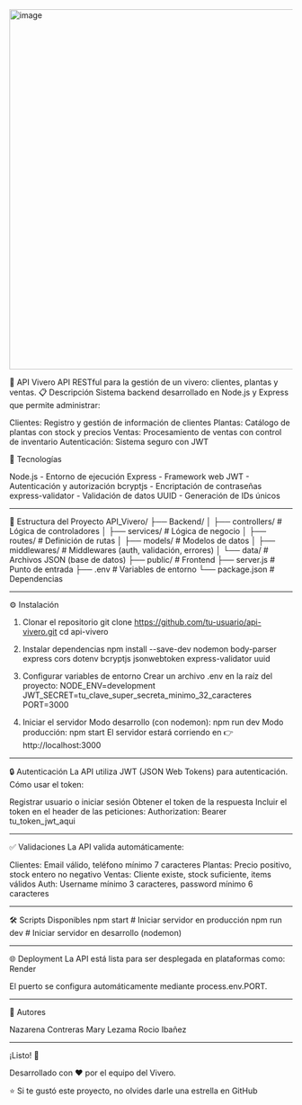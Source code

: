 <img width="1160" height="641" alt="image" src="https://github.com/user-attachments/assets/26766639-ce7d-4a4b-83df-f86a807ddc95" />


🌱 API Vivero
API RESTful para la gestión de un vivero: clientes, plantas y ventas.
📋 Descripción
Sistema backend desarrollado en Node.js y Express que permite administrar:

Clientes: Registro y gestión de información de clientes
Plantas: Catálogo de plantas con stock y precios
Ventas: Procesamiento de ventas con control de inventario
Autenticación: Sistema seguro con JWT

🚀 Tecnologías

Node.js - Entorno de ejecución
Express - Framework web
JWT - Autenticación y autorización
bcryptjs - Encriptación de contraseñas
express-validator - Validación de datos
UUID - Generación de IDs únicos

---
📁 Estructura del Proyecto
API_Vivero/
├── Backend/
│   ├── controllers/     # Lógica de controladores
│   ├── services/        # Lógica de negocio
│   ├── routes/          # Definición de rutas
│   ├── models/          # Modelos de datos
│   ├── middlewares/     # Middlewares (auth, validación, errores)
│   └── data/            # Archivos JSON (base de datos)
├── public/              # Frontend
├── server.js            # Punto de entrada
├── .env                 # Variables de entorno
└── package.json         # Dependencias

---
⚙️ Instalación
1. Clonar el repositorio
git clone https://github.com/tu-usuario/api-vivero.git
cd api-vivero

2. Instalar dependencias
npm install --save-dev nodemon body-parser
express 
cors 
dotenv 
bcryptjs 
jsonwebtoken 
express-validator 
uuid

3. Configurar variables de entorno
Crear un archivo .env en la raíz del proyecto:
NODE_ENV=development
JWT_SECRET=tu_clave_super_secreta_minimo_32_caracteres
PORT=3000

4. Iniciar el servidor
Modo desarrollo (con nodemon):
npm run dev
Modo producción:
npm start
El servidor estará corriendo en 👉 http://localhost:3000

---

🔒 Autenticación
La API utiliza JWT (JSON Web Tokens) para autenticación.
Cómo usar el token:

Registrar usuario o iniciar sesión
Obtener el token de la respuesta
Incluir el token en el header de las peticiones:
Authorization: Bearer tu_token_jwt_aqui

--- 

✅ Validaciones
La API valida automáticamente:

Clientes: Email válido, teléfono mínimo 7 caracteres
Plantas: Precio positivo, stock entero no negativo
Ventas: Cliente existe, stock suficiente, items válidos
Auth: Username mínimo 3 caracteres, password mínimo 6 caracteres

---

🛠️ Scripts Disponibles
npm start        # Iniciar servidor en producción
npm run dev      # Iniciar servidor en desarrollo (nodemon)

---

🌐 Deployment
La API está lista para ser desplegada en plataformas como: Render

El puerto se configura automáticamente mediante process.env.PORT.

---

👥 Autores

Nazarena Contreras
Mary Lezama 
Rocio Ibañez

---
¡Listo! 🚀

Desarrollado con ❤️ por el equipo del Vivero.


⭐ Si te gustó este proyecto, no olvides darle una estrella en GitHub
